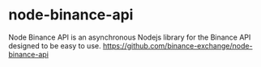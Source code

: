   # node-binance-api
  Node Binance API is an asynchronous Nodejs library for the Binance API designed to be easy to use.
  https://github.com/binance-exchange/node-binance-api
